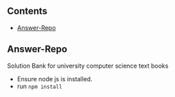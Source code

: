 ## Contents

- [Answer-Repo](#answer-repo)

## Answer-Repo

Solution Bank for university computer science text books

- Ensure node js is installed.
- run
  `npm install`
